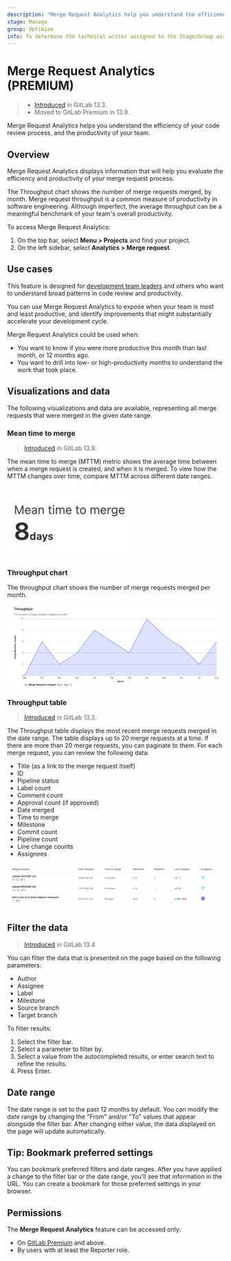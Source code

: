 ```yaml
---
description: "Merge Request Analytics help you understand the efficiency of your code review process, and the productivity of your team." # Up to ~200 chars long. They will be displayed in Google Search snippets. It may help to write the page intro first, and then reuse it here.
stage: Manage
group: Optimize
info: To determine the technical writer assigned to the Stage/Group associated with this page, see https://about.gitlab.com/handbook/engineering/ux/technical-writing/#assignments
---
```


# Merge Request Analytics **(PREMIUM)**

> - [Introduced](https://gitlab.com/gitlab-org/gitlab/-/issues/229045) in GitLab 13.3.
> - Moved to GitLab Premium in 13.9.

Merge Request Analytics helps you understand the efficiency of your code review process, and the productivity of your team.

## Overview

Merge Request Analytics displays information that will help you evaluate the efficiency and productivity of your merge request process.

The Throughput chart shows the number of merge requests merged, by month. Merge request throughput is
a common measure of productivity in software engineering. Although imperfect, the average throughput can
be a meaningful benchmark of your team's overall productivity.

To access Merge Request Analytics:

1. On the top bar, select **Menu > Projects** and find your project.
1. On the left sidebar, select **Analytics > Merge request**.

## Use cases

This feature is designed for [development team leaders](https://about.gitlab.com/handbook/marketing/strategic-marketing/roles-personas/#delaney-development-team-lead)
and others who want to understand broad patterns in code review and productivity.

You can use Merge Request Analytics to expose when your team is most and least productive, and
identify improvements that might substantially accelerate your development cycle.

Merge Request Analytics could be used when:

- You want to know if you were more productive this month than last month, or 12 months ago.
- You want to drill into low- or high-productivity months to understand the work that took place.

## Visualizations and data

The following visualizations and data are available, representing all merge requests that were merged in the given date range.

### Mean time to merge

> [Introduced](https://gitlab.com/gitlab-org/gitlab/-/issues/229389) in GitLab 13.9.

The mean time to merge (MTTM) metric shows the average time between when a merge request is created,
and when it is merged. To view how the MTTM changes over time, compare MTTM across different date ranges.

![Mean time to merge](img/mr_mean_time_to_merge_metric_v13_9.png "Merge Request Analytics - MTTM metric showing the average time it takes from initiating a MR to being merged")

### Throughput chart

The throughput chart shows the number of merge requests merged per month.

![Throughput chart](img/mr_throughput_chart_v13_3.png "Merge Request Analytics - Throughput chart showing merge requests merged in the past 12 months")

### Throughput table

> [Introduced](https://gitlab.com/gitlab-org/gitlab/-/issues/232651) in GitLab 13.3.

The Throughput table displays the most recent merge requests merged in the date range. The
table displays up to 20 merge requests at a time. If there are more than 20 merge requests,
you can paginate to them. For each merge request, you can review the following data:

- Title (as a link to the merge request itself)
- ID
- Pipeline status
- Label count
- Comment count
- Approval count (if approved)
- Date merged
- Time to merge
- Milestone
- Commit count
- Pipeline count
- Line change counts
- Assignees

![Throughput table](img/mr_throughput_table_v13_3.png "Merge Request Analytics - Throughput table listing the 100 merge requests most recently merged")

## Filter the data

> [Introduced](https://gitlab.com/gitlab-org/gitlab/-/issues/229266) in GitLab 13.4

You can filter the data that is presented on the page based on the following parameters:

- Author
- Assignee
- Label
- Milestone
- Source branch
- Target branch

To filter results:

1. Select the filter bar.
1. Select a parameter to filter by.
1. Select a value from the autocompleted results, or enter search text to refine the results.
1. Press Enter.

## Date range

The date range is set to the past 12 months by default. You can modify the date range by changing the "From" and/or "To" values that appear alongside the filter bar. After changing either value, the data displayed on the page will update automatically.

## Tip: Bookmark preferred settings

You can bookmark preferred filters and date ranges. After you have applied a change to the
filter bar or the date range, you'll see that information in the URL. You can create a
bookmark for those preferred settings in your browser.

## Permissions

The **Merge Request Analytics** feature can be accessed only:

- On [GitLab Premium](https://about.gitlab.com/pricing/) and above.
- By users with at least the Reporter role.
